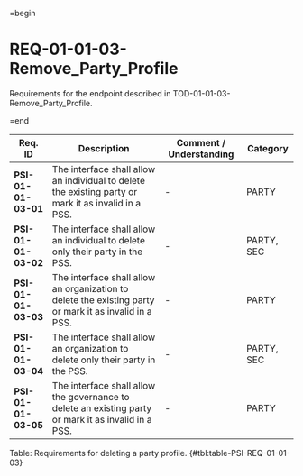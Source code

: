 =begin

# REQ-01-01-03-Remove_Party_Profile

Requirements for the endpoint described in TOD-01-01-03-Remove_Party_Profile.

=end

| Req. ID                        | Description                         | Comment / Understanding                  | Category                       |
| ------------------------------ | ----------------------------------- | ---------------------------------------- | ------------------------------ |
| __PSI-01-01-03-01__ | The interface shall allow an individual to delete the existing party or mark it as invalid in a PSS.   | -                       | PARTY      |
| __PSI-01-01-03-02__ | The interface shall allow an individual to delete only their party in the PSS.                         | -                       | PARTY, SEC |
| __PSI-01-01-03-03__ | The interface shall allow an organization to delete the existing party or mark it as invalid in a PSS. | -                       | PARTY      |
| __PSI-01-01-03-04__ | The interface shall allow an organization to delete only their party in the PSS.                       | -                       | PARTY, SEC |
| __PSI-01-01-03-05__ | The interface shall allow the governance to delete an existing party or mark it as invalid in a PSS.   | -                       | PARTY      |

Table: Requirements for deleting a party profile. {#tbl:table-PSI-REQ-01-01-03}
